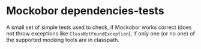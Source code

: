# Mockobor dependencies-tests

A small set of simple tests used to check, if Mockobor works correct (does not throw exceptions like
`ClassNotFoundException`), if only one (or no one) of the supported mocking tools are in classpath. 
